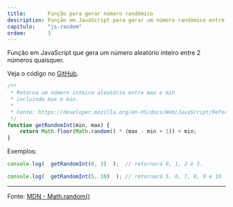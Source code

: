 ```yaml
---
title:       Função para gerar número randômico
description: Função em JavaScript para gerar um número randômico entre 2 números quaisquer
capitulo:    "js-random"
ordem:       3
---
```


Função em JavaScript que gera um número aleatório inteiro entre 2 números quaisquer.

Veja o código no [GitHub](https://github.com/devfuria/javascript-exemplos/tree/master/aleatorio "link-externo").


```javascript
/**
 * Retorna um número inteiro aleatório entre max e min
 * incluindo max e min.
 *
 * Fonte: https://developer.mozilla.org/en-US/docs/Web/JavaScript/Reference/Global_Objects/Math/random
 */
function getRandomInt(min, max) {
    return Math.floor(Math.random() * (max - min + 1)) + min;
}
```


Exemplos:

```javascript
console.log(  getRandomInt(0, 3)  );  // retornará 0, 1, 2 e 3.
```

```javascript
console.log(  getRandomInt(5, 10)  ); // retornará 5, 6, 7, 8, 9 e 10
```


- - -
Fonte: [MDN - Math.random()](https://developer.mozilla.org/en-US/docs/Web/JavaScript/Reference/Global_Objects/Math/random "link-externo")
